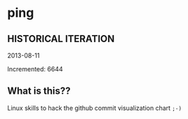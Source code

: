 # ping

## HISTORICAL ITERATION
2013-08-11

Incremented: 6644

## What is this?? 
Linux skills to hack the github commit visualization chart `;-)`
